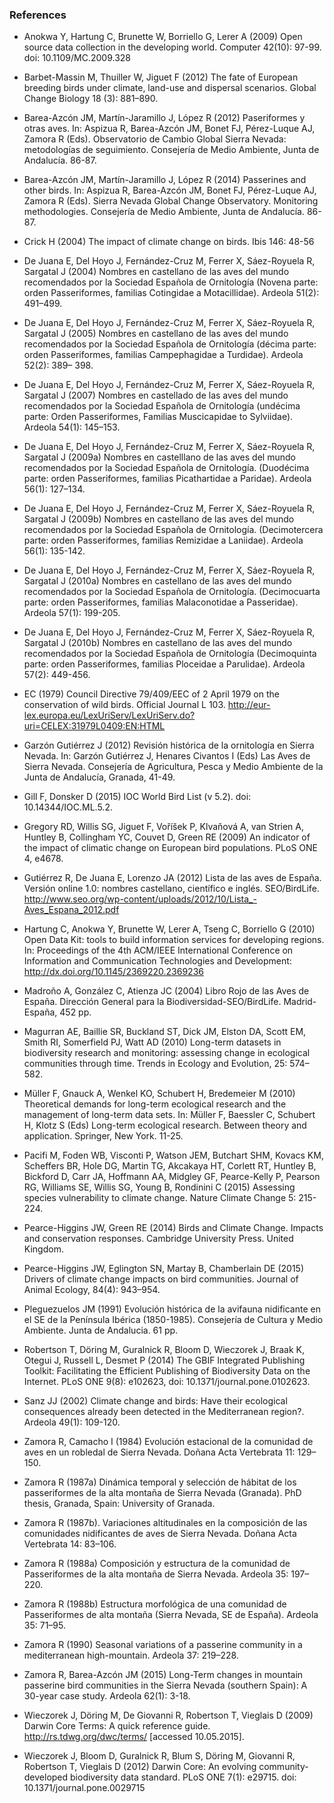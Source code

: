 ### References 

 * Anokwa Y, Hartung C, Brunette W, Borriello G, Lerer A (2009) Open source data collection in the developing world. Computer 42(10): 97-99.  doi: 10.1109/MC.2009.328
 
 * Barbet-Massin M, Thuiller W, Jiguet F (2012) The fate of European breeding birds under climate, land-use and dispersal scenarios. Global Change Biology 18 (3): 881–890. 
 
 * Barea-Azcón JM, Martín-Jaramillo J, López R (2012) Paseriformes y otras aves. In: Aspizua R, Barea-Azcón JM, Bonet FJ, Pérez-Luque AJ, Zamora R (Eds). Observatorio de Cambio Global Sierra Nevada: metodologías de seguimiento. Consejería de Medio Ambiente, Junta de Andalucía. 86-87. 
 
 * Barea-Azcón JM, Martín-Jaramillo J, López R (2014) Passerines and other birds. In: Aspizua R, Barea-Azcón JM, Bonet FJ, Pérez-Luque AJ, Zamora R (Eds). Sierra Nevada Global Change Observatory. Monitoring methodologies. Consejería de Medio Ambiente, Junta de Andalucía. 86-87. 
 
 * Crick H (2004) The impact of climate change on birds. Ibis 146: 48-56

 * De Juana E, Del Hoyo J, Fernández-Cruz M, Ferrer X, Sáez-Royuela R, Sargatal J (2004) Nombres en castellano de las aves del mundo recomendados por la Sociedad Española de Ornitología (Novena parte: orden Passeriformes, familias Cotingidae a Motacillidae). Ardeola 51(2): 491–499.

 * De Juana E, Del Hoyo J, Fernández-Cruz M, Ferrer X, Sáez-Royuela R, Sargatal J (2005) Nombres en castellano de las aves del mundo recomendados por la Sociedad Española de Ornitología (décima parte: orden Passeriformes, familias Campephagidae a Turdidae). Ardeola 52(2): 389– 398.

 * De Juana E, Del Hoyo J, Fernández-Cruz M, Ferrer X, Sáez-Royuela R, Sargatal J (2007) Nombres en castellado de las  aves del mundo recomendados por la Sociedad Española de Ornitología (undécima parte: Orden Passeriformes, Familias Muscicapidae to Sylviidae). Ardeola 54(1): 145–153.

 * De Juana E, Del Hoyo J, Fernández-Cruz M, Ferrer X, Sáez-Royuela R, Sargatal J (2009a) Nombres en castelllano de las aves del mundo recomendados por la Sociedad Española de Ornitología. (Duodécima parte: orden Passeriformes, familias Picathartidae a Paridae). Ardeola 56(1): 127–134.

 * De Juana E, Del Hoyo J, Fernández-Cruz M, Ferrer X, Sáez-Royuela R, Sargatal J (2009b) Nombres en castellano de las aves del mundo recomendados por la Sociedad Española de Ornitología. (Decimotercera parte: orden Passeriformes, familias Remizidae a Laniidae). Ardeola 56(1): 135-142. 

 * De Juana E, Del Hoyo J, Fernández-Cruz M, Ferrer X, Sáez-Royuela R, Sargatal J (2010a) Nombres en castellano de las aves del mundo recomendados por la Sociedad Española de Ornitología. (Decimocuarta parte: orden Passeriformes, familias Malaconotidae a Passeridae). Ardeola 57(1): 199-205.

 * De Juana E, Del Hoyo J, Fernández-Cruz M, Ferrer X, Sáez-Royuela R, Sargatal J (2010b) Nombres en castellano de las aves del mundo recomendados por la Sociedad Española de Ornitología (Decimoquinta parte: orden Passeriformes, familias Ploceidae a Parulidae). Ardeola 57(2): 449-456.
 
 * EC (1979) Council Directive 79/409/EEC of 2 April 1979 on the conservation of wild birds. Official Journal L 103. http://eur-lex.europa.eu/LexUriServ/LexUriServ.do?uri=CELEX:31979L0409:EN:HTML
 
 * Garzón Gutiérrez J (2012) Revisión histórica de la ornitología en Sierra Nevada. In: Garzón Gutiérrez J, Henares Civantos I (Eds) Las Aves de Sierra Nevada. Consejería de Agricultura, Pesca y Medio Ambiente de la Junta de Andalucía, Granada, 41-49.
 
 * Gill F, Donsker D (2015) IOC World Bird List (v 5.2). doi: 10.14344/IOC.ML.5.2.
 
 * Gregory RD, Willis SG, Jiguet F, Voříšek P, Klvaňová A, van Strien A, Huntley B, Collingham YC, Couvet D, Green RE (2009) An indicator of the impact of climatic change on European bird populations. PLoS ONE 4, e4678.  
 
 * Gutiérrez R, De Juana E, Lorenzo JA (2012) Lista de las aves de España. Versión online 1.0: nombres castellano, científico e inglés. SEO/BirdLife. http://www.seo.org/wp-content/uploads/2012/10/Lista_-Aves_Espana_2012.pdf
 
 * Hartung C, Anokwa Y, Brunette W, Lerer A, Tseng C, Borriello G (2010) Open Data Kit: tools to build information services for developing regions. In: Proceedings of the 4th ACM/IEEE International Conference on Information and Communication Technologies and Development: http://dx.doi.org/10.1145/2369220.2369236 
 
 * Madroño A, González C, Atienza JC (2004) Libro Rojo de las Aves de España. Dirección General para la Biodiversidad-SEO/BirdLife. Madrid-España, 452 pp. 
 
 * Magurran AE, Baillie SR, Buckland ST, Dick JM, Elston DA, Scott EM, Smith RI, Somerfield PJ, Watt AD (2010) Long-term datasets in biodiversity research and monitoring: assessing change in ecological communities through time. Trends in Ecology and Evolution, 25: 574–582. 
 * Müller F, Gnauck A, Wenkel KO, Schubert H, Bredemeier M (2010) Theoretical demands for long-term ecological research and the management of long-term data sets. In: Müller F, Baessler C, Schubert H, Klotz S (Eds) Long-term ecological research. Between theory and application. Springer, New York. 11-25. 
 
 * Pacifi M, Foden WB, Visconti P, Watson JEM, Butchart SHM, Kovacs KM, Scheffers BR, Hole DG, Martin TG, Akcakaya HT, Corlett RT, Huntley B, Bickford D, Carr JA, Hoffmann AA, Midgley GF, Pearce-Kelly P, Pearson RG, Williams SE, Willis SG, Young B, Rondinini C (2015) Assessing species vulnerability to climate change. Nature Climate Change 5: 215-224. 
 
 * Pearce-Higgins JW, Green RE (2014) Birds and Climate Change. Impacts and conservation responses. Cambridge University Press. United Kingdom. 
 
 * Pearce-Higgins JW, Eglington SN, Martay B, Chamberlain DE (2015) Drivers of climate change impacts on bird communities. Journal of Animal Ecology, 84(4): 943–954. 

 * Pleguezuelos JM (1991) Evolución histórica de la avifauna nidificante en el SE de la Península Ibérica (1850-1985). Consejería de Cultura y Medio Ambiente. Junta de Andalucia. 61 pp. 
 
 * Robertson T, Döring M, Guralnick R, Bloom D, Wieczorek J, Braak K, Otegui J, Russell L, Desmet P (2014) The GBIF Integrated Publishing Toolkit: Facilitating the Efficient Publishing of Biodiversity Data on the Internet. PLoS ONE 9(8): e102623, doi: 10.1371/journal.pone.0102623. 
 
 * Sanz JJ (2002) Climate change and birds: Have their ecological consequences already been detected in the Mediterranean region?. Ardeola 49(1): 109-120.
 
 * Zamora R, Camacho I (1984) Evolución estacional de la comunidad de aves en un robledal de Sierra Nevada. Doñana Acta Vertebrata 11: 129–150.
 
 * Zamora R (1987a) Dinámica temporal y selección de hábitat de los passeriformes de la alta montaña de Sierra Nevada (Granada). PhD thesis, Granada, Spain: University of Granada. 
 
 * Zamora R (1987b). Variaciones altitudinales en la composición de las comunidades nidificantes de aves de Sierra Nevada. Doñana Acta Vertebrata 14: 83–106.
 
 * Zamora R (1988a) Composición y estructura de la comunidad de Passeriformes de la alta montaña de Sierra Nevada. Ardeola 35: 197–220.
 
 * Zamora R (1988b) Estructura morfológica de una comunidad de Passeriformes de alta montaña (Sierra Nevada, SE de España). Ardeola 35: 71–95.
 
 * Zamora R (1990) Seasonal variations of a passerine community in a mediterranean high-mountain. Ardeola 37: 219–228.
 
 * Zamora R, Barea-Azcón JM (2015) Long-Term changes in mountain passerine bird communities in the Sierra Nevada (southern Spain): A 30-year case study.  Ardeola 62(1): 3-18.  
 
 * Wieczorek J, Döring M, De Giovanni R, Robertson T, Vieglais D (2009) Darwin Core Terms: A quick reference guide. http://rs.tdwg.org/dwc/terms/ [accessed 10.05.2015].
 
 * Wieczorek J, Bloom D, Guralnick R, Blum S, Döring M, Giovanni R, Robertson T, Vieglais D (2012) Darwin Core: An evolving community-developed biodiversity data standard. PLoS ONE 7(1): e29715. doi: 10.1371/journal.pone.0029715







 